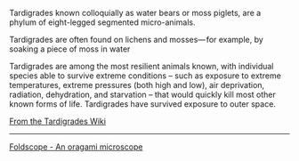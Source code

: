 
Tardigrades known colloquially as water bears or moss piglets, are a phylum of eight-legged segmented micro-animals.

Tardigrades are often found on lichens and mosses— for example, by soaking a piece of moss in water

Tardigrades are among the most resilient animals known, with individual species able to survive extreme conditions – such as exposure to extreme temperatures, extreme pressures (both high and low), air deprivation, radiation, dehydration, and starvation – that would quickly kill most other known forms of life. Tardigrades have survived exposure to outer space.

[From the Tardigrades Wiki](https://en.wikipedia.org/wiki/Tardigrade)

- - - -

[Foldscope - An oragami microscope](https://foldscope.com)
